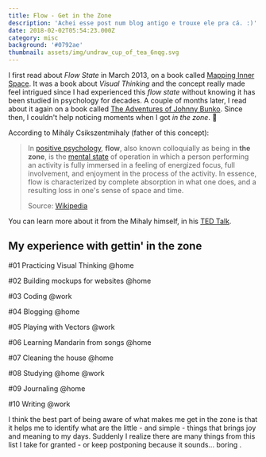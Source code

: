 ```yaml
---
title: Flow - Get in the Zone
description: 'Achei esse post num blog antigo e trouxe ele pra cá. :)'
date: 2018-02-02T05:54:23.000Z
category: misc
background: '#0792ae'
thumbnail: assets/img/undraw_cup_of_tea_6nqg.svg
---
```

I first read about *Flow State* in March 2013, on a book called [Mapping Inner Space](https://www.amazon.com.br/Mapping-Inner-Space-Learning-Teaching/dp/1569761388). It was a book about *Visual Thinking* and the concept really made feel intrigued since I had experienced this *flow state* without knowing it has been studied in psychology for decades. A couple of months later, I read about it again on a book called [The Adventures of Johnny Bunko](https://www.amazon.com.br/Adventures-Johnny-Bunko-Career-Guide/dp/1594482918). Since then, I couldn't help noticing moments when I got *in the zone*. 🤗

According to Mihály Csikszentmihaly (father of this concept):

> In [positive psychology](https://en.wikipedia.org/wiki/Positive_psychology "Positive psychology"), **flow**, also known colloquially as being in **the zone**, is the [mental state](https://en.wikipedia.org/wiki/Mental_state "Mental state") of operation in which a person performing an activity is fully immersed in a feeling of energized focus, full involvement, and enjoyment in the process of the activity. In essence, flow is characterized by complete absorption in what one does, and a resulting loss in one's sense of space and time.
>
> Source: [Wikipedia](https://en.wikipedia.org/wiki/Flow_(psychology))

You can learn more about it from the Mihaly himself, in his [TED Talk](https://youtu.be/fXIeFJCqsPs).

## My experience with gettin' in the zone

\#01 Practicing Visual Thinking @home

\#02 Building mockups for websites @home

\#03 Coding @work

\#04 Blogging @home

\#05 Playing with Vectors @work

\#06 Learning Mandarin from songs @home

\#07 Cleaning the house @home

\#08 Studying @home @work

\#09 Journaling @home

\#10 Writing @work

I think the best part of being aware of what makes me get in the zone is that it helps me to identify what are the little - and simple - things that brings joy and meaning to my days. Suddenly I realize there are many things from this list I take for granted - or keep postponing because it sounds... boring .
